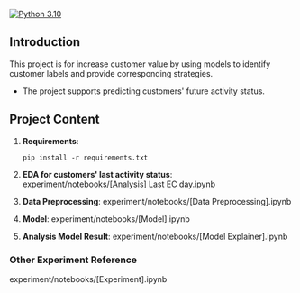 [![Python 3.10](https://img.shields.io/badge/python-3.10-blue.svg)](https://www.python.org/downloads/release/python-3100/)


## Introduction
This project is for increase customer value by using models to identify customer labels and provide corresponding strategies.
- The project supports predicting customers' future activity status.


## Project Content

1. **Requirements**:
   ```
   pip install -r requirements.txt
   ```
2. **EDA for customers' last activity status**: 
   experiment/notebooks/[Analysis] Last EC day.ipynb

3. **Data Preprocessing**: 
   experiment/notebooks/[Data Preprocessing].ipynb

4. **Model**: 
   experiment/notebooks/[Model].ipynb

5. **Analysis Model Result**: 
   experiment/notebooks/[Model Explainer].ipynb

   
### Other Experiment Reference

experiment/notebooks/[Experiment].ipynb
